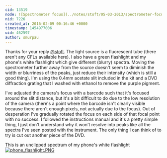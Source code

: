 ```yaml
---
cid: 13519
node: ![Spectrometer focus](../notes/stoft/05-03-2013/spectrometer-focus)
nid: 7226
created_at: 2016-02-09 00:16:46 +0000
timestamp: 1454977006
uid: 462597
author: smurpau
---
```


Thanks for your reply [@stoft](/profile/stoft). The light source is a fluorescent tube (there aren't any CFLs available here). I also have a green flashlight and my phone's white flashlight which give different (blurry) spectra. Moving the spectrometer further away from the source doesn't seem to diminish the width or blurriness of the peaks, just reduce their intensity (which is still a good thing). I'm using the 0.4mm acetate slit included in the kit and a DVD diffraction grating that I washed with ethanol to remove the purple pigment. 

I've adjusted the camera's focus with a barcode such that it's focused around the slit distance, but it's a bit difficult to do due to the low resolution of the camera (there's a point where the barcode isn't clearly visible because there aren't enough pixels, not actually due to the focus). Out of desperation I've gradually rotated the focus on each side of that focal point with no success. I followed the instructions manual and it's a pretty simple thing, I just don't understand why it won't resolve into peaks like all the spectra I've seen posted with the instrument. The only thing I can think of to try is cut out another piece of the DVD.

This is an unclipped spectrum of my phone's white flashlight
[![phone_flashlight.PNG](//i.publiclab.org/system/images/photos/000/014/155/medium/phone_flashlight.PNG)](//i.publiclab.org/system/images/photos/000/014/155/original/phone_flashlight.PNG)

